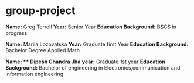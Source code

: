 # group-project

**Name:**  Greg Terrell
**Year:** Senior Year
**Education Background:** BSCS in progress

**Name:** Mariia Lozovatska
**Year:** Graduate first Year
**Education Background:** Bachelor Degree Applied Math

**Name: ** Dipesh Chandra Jha**
**year:** Graduate 1st year 
**Education Background:** Bachelor of engineering in Electronics,communication and information engineering.

